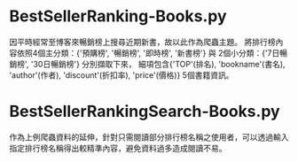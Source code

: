 # BestSellerRanking-Books.py
  因平時經常至博客來暢銷榜上搜尋近期新書，故以此作為爬蟲主題。
  將排行榜內容依照4個主分類：{'預購榜', '暢銷榜', '即時榜', '新書榜'} 與 2個小分類：{'7日暢銷榜', '30日暢銷榜'} 分別擷取下來，
  細項包含{'TOP'(排名), 'bookname'(書名), 'author'(作者), 'discount'(折扣率), 'price'(價格)} 5個書籍資訊。
  
# BestSellerRankingSearch-Books.py
  作為上例爬蟲資料的延伸，針對只需閱讀部分排行榜名稱之使用者，可以透過輸入指定排行榜名稱得出較精準內容，避免資料過多造成閱讀不易。
